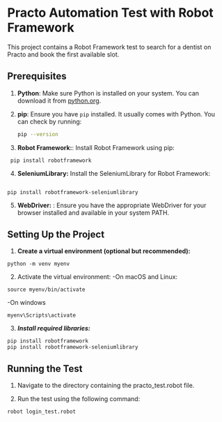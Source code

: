 # Practo Automation Test with Robot Framework

This project contains a Robot Framework test to search for a dentist on Practo and book the first available slot.

## Prerequisites

1. **Python**: Make sure Python is installed on your system. You can download it from [python.org](https://www.python.org/).

2. **pip**: Ensure you have `pip` installed. It usually comes with Python. You can check by running:
   ```bash
   pip --version

3. **Robot Framework:**: Install Robot Framework using pip:
```
 pip install robotframework
```

4. **SeleniumLibrary:** Install the SeleniumLibrary for Robot Framework:
```

pip install robotframework-seleniumlibrary
```

5. **WebDriver:** : Ensure you have the appropriate WebDriver for your browser installed and available in your system PATH.

## Setting Up the Project

1. **Create a virtual environment (optional but recommended):**
```
python -m venv myenv
```
2. Activate the virtual environment: 
   -On macOS and Linux:
```
source myenv/bin/activate
```
 -On windows
```
myenv\Scripts\activate
```
3. ***Install required libraries:***
```
pip install robotframework
pip install robotframework-seleniumlibrary
```
## Running the Test
1. Navigate to the directory containing the practo_test.robot file.

2. Run the test using the following command:
```
robot login_test.robot
```


